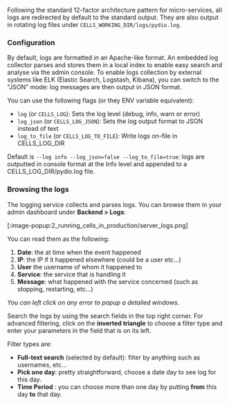 Following the standard 12-factor architecture pattern for micro-services, all logs are redirected by default to the standard output. They are also output in rotating log files under `CELLS_WORKING_DIR/logs/pydio.log`.

### Configuration

By default, logs are formatted in an Apache-like format. An embedded log collector parses and stores them in a local index to enable easy search and analyse via the admin console. To enable logs collection by external systems like ELK (Elastic Search, Logstash, Kibana), you can switch to the "JSON" mode: log messages are then output in JSON format. 

You can use the following flags (or they ENV variable equivalent):

- `log` (or `CELLS_LOG`): Sets the log level (debug, info, warn or error)
- `log_json` (or `CELLS_LOG_JSON`): Sets the log output format to JSON instead of text
- `log_to_file` (or `CELLS_LOG_TO_FILE`): Write logs on-file in CELLS_LOG_DIR

Default is `--log info --log_json=false --log_to_file=true`: logs are outputted in console format at the Info level and appended to a CELLS_LOG_DIR/pydio.log file. 

### Browsing the logs

The logging service collects and parses logs. You can browse them in your admin dashboard under **Backend > Logs**:

[:image-popup:2_running_cells_in_production/server_logs.png]

You can read them as the following:

1. **Date**: the at time when the event happened  
2. **IP**: the IP if it happened elsewhere (could be a user etc...)  
3. **User** the username of whom it happened to  
4. **Service**: the service that is handling it  
5. **Message**: what happened with the service concerned (such as stopping, restarting, etc...)  

*You can left click on any error to popup a detailed windows*.

Search the logs by using the search fields in the top right corner. For advanced filtering, click on the **inverted triangle** to choose a filter type and enter your parameters in the field that is on its left.

Filter types are:

- **Full-text search** (selected by default): filter by anything such as usernames, etc...
- **Pick one day**: pretty straightforward, choose a date day to see log for this day.
- **Time Period** : you can choose more than one day by putting **from** this day **to** that day.
